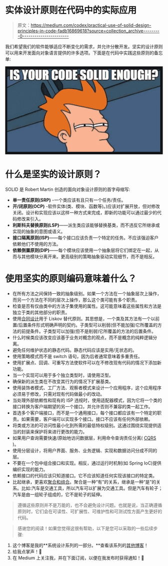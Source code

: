 # 实体设计原则在代码中的实际应用

> 原文：<https://medium.com/codex/practical-use-of-solid-design-principles-in-code-fadb16869618?source=collection_archive---------0----------------------->

我们希望我们的软件能够适应不断变化的需求，并允许分散开发。坚实的设计原则可以用来开发面向对象语言提供的许多选项。下面是在代码中实践这些原则的备忘单:

![](img/f9330099417ad9f8f0e0b83557d9f426.png)

# 什么是坚实的设计原则？

SOLID 是 Robert Martin 创造的面向对象设计原则的首字母缩写:

*   **单一责任原则(SRP)** -一个类应该有且只有一个任务/责任。
*   **开/闭原则(OCP)** -软件实体(类、模块、函数等)。)应该对扩展开放，但对修改关闭。设计和实现应该以这样一种方式来完成，即新的功能可以通过最少的代码修改来引入。
*   **利斯科夫替换原则(LSP)**——派生类应该能够替换基类，而不违反它所继承或实现的抽象的意图或语义。
*   **接口隔离原则(ISP)**——每个接口应该负责一个特定的任务。不应该强迫客户依赖他们不使用的方法。
*   **依赖倒置原则(DIP)**——每个模块应该使用一个抽象层将它们绑定在一起，从而与其他模块分离开来。更高级别的策略抽象驱动实现细节，而不是相反。

# 使用坚实的原则编码意味着什么？

*   在所有方法之间保持一致的抽象级别。如果一个方法在一个抽象层次上操作，而另一个方法在不同的层次上操作，那么这个类可能有多个职责。
*   检查是否有仅由类中的方法子集使用的属性。这可能意味着这些属性和方法是独立于类的其他部分的职责。
*   使用[合同设计](https://en.wikipedia.org/wiki/Design_by_contract)用于 Liskov 替代原则。其思想是，一个类及其方法有一个以前置/后置条件形式明确声明的契约。子类型可以削弱(但不能加强)它所覆盖的方法的前提条件。子类型可以加强(但不是削弱)它所覆盖的方法的后置条件。
*   什么时候类应该改变应该基于业务对概念的观点，而不是概念的纯粹逻辑分离。
*   避免任何维护状态的静态代码。静态代码应该是实用/无状态的。
*   使用策略模式而不是 switch 语句，因为后者通常意味着多重责任。
*   使用扩展点、回调、可重写方法使软件可以在不修改现有代码的情况下添加新功能。
*   当一个实现可以用于多个独立类型时，请使用泛型。
*   确保新的派生类在不改变其行为的情况下扩展基类。
*   使用装饰者模式、工厂方法、观察者模式来设计一个应用程序，这个应用程序必须易于修改，只需对现有代码做最小的改动。
*   当处理外部依赖性和现有的 ISP 违规时，使用适配器模式，因为它将一个类的接口转换为客户端期望的另一个接口，并允许否则不兼容的类一起工作。
*   首选多个客户端接口，而不是一个通用接口，每个接口都应该有一个特定的职责。如果需要，客户端可以实现多个接口。接口不应该有任何外部依赖。
*   将类或方法的可访问性最小化到所需的最低特权级别。这通过围绕实现提供适当的封装来保护将来进行更改的能力。
*   如果用户查询需要快速/原始地访问数据层，利用命令查询责任分离( [CQRS](https://martinfowler.com/bliki/CQRS.html) )。
*   使用分层设计，将用户界面、服务、业务逻辑、实现和数据访问分成不同的层。
*   不要在一个包中组合接口和实现。相反，通过运行时机制(如 Spring IoC)提供编织实现的能力。
*   依赖接口的代码应该只知道接口。它不应该知道任何实现该接口的特定类。
*   比起继承，更喜欢[聚合和组合](http://javarevisited.blogspot.ie/2013/06/why-favor-composition-over-inheritance-java-oops-design.html)。聚合是一种“有”的关系，继承是一种“是”的关系。比如:汽车是交通工具，所以汽车可以扩展为交通工具。但是汽车有轮子；汽车是由一组轮子组成的，它不是轮子的延伸。

> 遵循这些原则并不是万能的，也不会避免设计问题。也就是说，当正确遵循原则时，它们会在可读性、可扩展性、可维护性和可测试性方面产生更好的代码。

> 感谢您的阅读！如果您觉得这很有帮助，以下是您可以采取的一些后续步骤:

1.  这个博客是我的**系统设计系列的一部分。**查看该系列的[其他博客](https://iamkanikamodi.medium.com/design-principles-for-microservices-architecture-d637587cf394)！
2.  给我点掌声！👏
3.  在 Medium 上关注我，并在下面订阅，以便在我发布时获得通知！📨